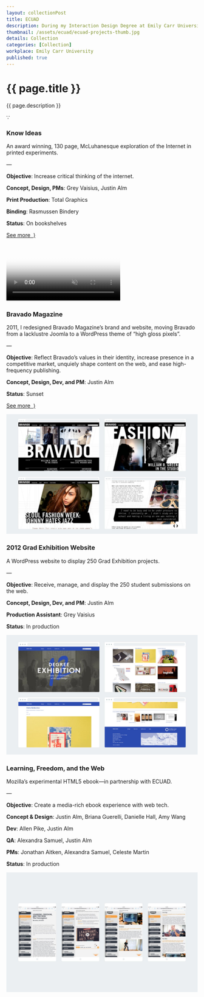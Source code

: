 ```yaml
---
layout: collectionPost
title: ECUAD
description: During my Interaction Design Degree at Emily Carr University of Art + Design I worked on these significant projects. During my 3rd and 4th years, I worked for the SIM and S3D Centres.
thumbnail: /assets/ecuad/ecuad-projects-thumb.jpg
details: Collection
categories: [Collection]
workplace: Emily Carr University
published: true
---
```


<div class="mw-900  bp1-u-textAlign-center  u-mar-auto  u-mar-t00  u-mar-b05">
  <h1 class="u-noMargin  u-mar-b01"><strong>{{ page.title }}</strong></h1>
  <p class="as-h3">{{ page.description }}</p>
  <p class="as-h5  bp1-u-textAlign-center  u-mar-b05">&#8757;</p>
</div>

<!-- Know Ideas -->

<div class="Grid  Grid--withGutters u-mar-t04 u-mar-b00">
  <div class="Grid-cell  u-size1of3  u-mar-b00">
    <h3 class="u-mar-t00"><strong>Know Ideas</strong></h3>
    <p class="u-mar-t00  u-mar-b01">An award winning, 130 page, McLuhanesque exploration of the Internet in printed experiments.</p>
    <p class="c-grey02  u-mar-t00  u-mar-b01">—</p>
    <p class="u-mar-t00  u-mar-b01"><strong>Objective</strong>: Increase critical thinking of the internet.</p>
    <p class="u-mar-t00  u-mar-b01"><strong>Concept, Design, PMs</strong>: Grey Vaisius, Justin Alm</p>
    <p class="u-mar-t00  u-mar-b01"><strong>Print Production</strong>: Total Graphics</p>
    <p class="u-mar-t00  u-mar-b01"><strong>Binding</strong>: Rasmussen Bindery</p>
    <p class="u-mar-t00  u-mar-b01"><strong>Status</strong>: On bookshelves</p>
    <p class="u-mar-t02"><a href="/work/ecuad/know-ideas/" class="Btn">See more&nbsp;&nbsp;⟩</a></p>
  </div>
  <div class="Grid-cell  u-size2of3  u-mar-b05">
    <div class="media">
        <video autoplay loop muted playsinline type="video/mp4" src="/assets/know-ideas/know-ideas-in-article2.mp4" poster="/assets/know-ideas/know-ideas-video-poster.jpg"></video>
    </div>
  </div>
</div>

<!-- Bravado Magazine -->

<div class="Grid  Grid--withGutters u-mar-t04 u-mar-b00">
  <div class="Grid-cell  u-size1of3  u-mar-b00">
    <h3 class="u-mar-t00"><strong>Bravado Magazine</strong></h3>
    <p class="u-mar-t00  u-mar-b01">2011, I redesigned Bravado Magazine’s brand and website, moving Bravado from a lacklustre Joomla to a WordPress theme of “high gloss pixels”.</p>
    <p class="c-grey02  u-mar-t00  u-mar-b01">—</p>
    <p class="u-mar-t00  u-mar-b01"><strong>Objective</strong>: Reflect Bravado’s values in their identity, increase presence in a competitive market, unquiely shape content on the web, and ease high-frequency publishing.</p>
    <p class="u-mar-t00  u-mar-b01"><strong>Concept, Design, Dev, and PM</strong>: Justin Alm</p>
    <p class="u-mar-t00  u-mar-b01"><strong>Status</strong>: Sunset</p>
    <p class="u-mar-t02"><a href="/work/ecuad/bravado-magazine/" class="Btn">See more&nbsp;&nbsp;⟩</a></p>
  </div>
  <div class="Grid-cell  u-size2of3  u-mar-b05">
      <img src="/assets/ecuad/bravado-magazine-1.jpg" alt="Bravado Mag Overview" />
  </div>
</div>

<!-- 2012 Grad Exhibition Catalog Website -->

<div class="Grid  Grid--withGutters u-mar-t04 u-mar-b00">
  <div class="Grid-cell  u-size1of3  u-mar-b00">
    <h3 class="u-mar-t00"><strong>2012 Grad Exhibition Website</strong></h3>
    <p class="u-mar-t00  u-mar-b01">A WordPress website to display 250 Grad Exhibition projects.</p>
    <p class="c-grey02  u-mar-t00  u-mar-b01">—</p>
    <p class="u-mar-t00  u-mar-b01"><strong>Objective</strong>: Receive, manage, and display the 250 student submissions on the web.</p>
    <p class="u-mar-t00  u-mar-b01"><strong>Concept, Design, Dev, and PM</strong>: Justin Alm</p>
    <p class="u-mar-t00  u-mar-b01"><strong>Production Assistant</strong>: Grey Vaisius</p>
    <p class="u-mar-t00  u-mar-b01"><strong>Status</strong>: In production</p>
  </div>
  <div class="Grid-cell  u-size2of3  u-mar-b05">
    <img src="/assets/ecuad/2012-grad-exhibtion-catalog-website-1.jpg" alt="Learning, Freedom, and the Web" />
  </div>
</div>

<!-- Learning, Freedom, and the Web -->

<div class="Grid  Grid--withGutters u-mar-t04 u-mar-b00">
  <div class="Grid-cell  u-size1of3  u-mar-b00">
    <h3 class="u-mar-t00"><strong>Learning, Freedom, and the Web</strong></h3>
    <p class="u-mar-t00  u-mar-b01">Mozilla’s experimental HTML5 ebook—in partnership with ECUAD.</p>
    <p class="c-grey02  u-mar-t00  u-mar-b01">—</p>
    <p class="u-mar-t00  u-mar-b01"><strong>Objective</strong>: Create a media-rich ebook experience with web tech.</p>
    <p class="u-mar-t00  u-mar-b01"><strong>Concept & Design</strong>: Justin Alm, Briana Guerelli, Danielle Hall, Amy Wang</p>
    <p class="u-mar-t00  u-mar-b01"><strong>Dev</strong>: Allen Pike, Justin Alm  </p>
    <p class="u-mar-t00  u-mar-b01"><strong>QA</strong>: Alexandra Samuel, Justin Alm</p>
    <p class="u-mar-t00  u-mar-b01"><strong>PMs</strong>: Jonathan Aitken, Alexandra Samuel, Celeste Martin</p>
    <p class="u-mar-t00  u-mar-b01"><strong>Status</strong>: In production</p>
  </div>
  <div class="Grid-cell  u-size2of3  u-mar-b05">
    <img src="/assets/ecuad/learning-freedom-and-the-web-1.jpg" alt="Learning, Freedom, and the Web" />
  </div>
</div>